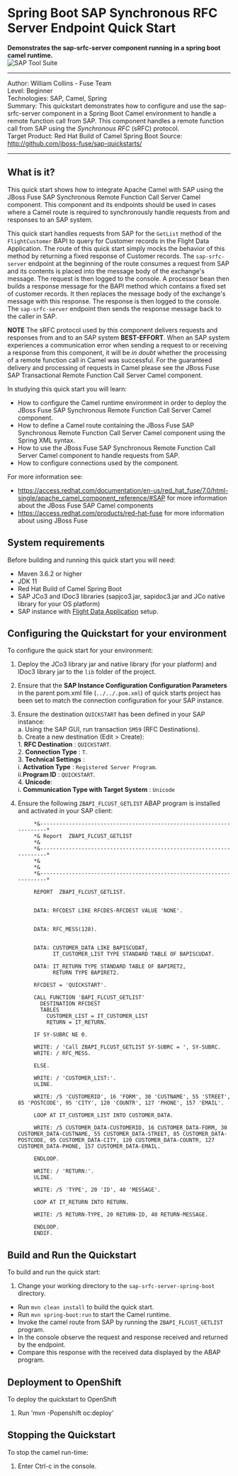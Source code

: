 Spring Boot SAP Synchronous RFC Server Endpoint Quick Start
=======================================================================================================================
**Demonstrates the sap-srfc-server component running in a spring boot camel runtime.**   
![SAP Tool Suite](../../sap_tool_suite.png "SAP Tool Suite")

***
Author: William Collins - Fuse Team  
Level: Beginner  
Technologies: SAP, Camel, Spring  
Summary: This quickstart demonstrates how to configure and use the sap-srfc-server component in a Spring Boot Camel environment to handle a remote function call from SAP. This component handles a remote function call from SAP using the *Synchronous RFC* (sRFC) protocol.       
Target Product: Red Hat Build of Camel Spring Boot
Source: <http://github.com/jboss-fuse/sap-quickstarts/>

***

What is it?  
-----------  

This quick start shows how to integrate Apache Camel with SAP using the JBoss Fuse SAP Synchronous Remote Function Call Server Camel component. This component and its endpoints should be used in cases where a Camel route is required to synchronously handle requests from and responses to an SAP system.  

This quick start handles requests from SAP for the `GetList` method of the `FlightCustomer` BAPI to query for Customer records in the Flight Data Application. The route of this quick start simply mocks the behavior of this method by returning a fixed response of Customer records. The `sap-srfc-server` endpoint at the beginning of the route consumes a request from SAP and its contents is placed into the message body of the exchange's message. The request is then logged to the console. A processor bean then builds a response message for the BAPI method which contains a fixed set of customer records. It then replaces the message body of the exchange's message with this response. The response is then logged to the console. The `sap-srfc-server`  endpoint then sends the response message back to the caller in SAP.  

**NOTE** The sRFC protocol used by this component delivers requests and responses from and to an SAP system **BEST-EFFORT**. When an SAP system experiences a communication error when sending a request to or receiving a response from this component, it will be *in doubt* whether the processing of a remote function call in Camel was successful. For the guaranteed delivery and processing of requests in Camel please see the JBoss Fuse SAP Transactional Remote Function Call Server Camel component.     

In studying this quick start you will learn:

* How to configure the Camel runtime environment in order to deploy the JBoss Fuse SAP Synchronous Remote Function Call Server Camel component. 
* How to define a Camel route containing the JBoss Fuse SAP Synchronous Remote Function Call Server Camel component using the Spring XML syntax.
* How to use the JBoss Fuse SAP Synchronous Remote Function Call Server Camel component to handle requests from SAP. 
* How to configure connections used by the component.

For more information see:

* <https://access.redhat.com/documentation/en-us/red_hat_fuse/7.0/html-single/apache_camel_component_reference/#SAP> for more information about the JBoss Fuse SAP Camel components 
* <https://access.redhat.com/products/red-hat-fuse> for more information about using JBoss Fuse

System requirements
-------------------

Before building and running this quick start you will need:

* Maven 3.6.2 or higher
* JDK 11
* Red Hat Build of Camel Spring Boot
* SAP JCo3 and IDoc3 libraries (sapjco3.jar, sapidoc3.jar and JCo native library for your OS platform)
* SAP instance with [Flight Data Application](http://help.sap.com/saphelp_erp60_sp/helpdata/en/db/7c623cf568896be10000000a11405a/content.htm) setup.

Configuring the Quickstart for your environment
-----------------------------------------------

To configure the quick start for your environment: 

1. Deploy the JCo3 library jar and native library (for your platform) and IDoc3 library jar to the `lib` folder of the project.
2. Ensure that the **SAP Instance Configuration Configuration Parameters** in the parent pom.xml file (`../../.pom.xml`) of quick starts project has been set to match the connection configuration for your SAP instance.  
3. Ensure the destination `QUICKSTART` has been defined in your SAP instance:   
	a. Using the SAP GUI, run transaction `SM59` (RFC Destinations).    
    b. Create a new destination (Edit > Create):  
		1. **RFC Destination** : `QUICKSTART`.    
        2. **Connection Type** : `T`.    
        3. **Technical Settings** :    
            i. **Activation Type** : `Registered Server Program`.    
            ii.**Program ID** : `QUICKSTART`.   
        4. **Unicode**:   
        	i. **Communication Type with Target System** : `Unicode`   
4. Ensure the following `ZBAPI_FLCUST_GETLIST` ABAP program is installed and activated in your SAP client:  

			*&---------------------------------------------------------------------*
			*& Report  ZBAPI_FLCUST_GETLIST
			*&
			*&---------------------------------------------------------------------*
			*&
			*&
			*&---------------------------------------------------------------------*
			
			REPORT  ZBAPI_FLCUST_GETLIST.
			
			
			DATA: RFCDEST LIKE RFCDES-RFCDEST VALUE 'NONE'.
			
			
			DATA: RFC_MESS(128).
			
			
			DATA: CUSTOMER_DATA LIKE BAPISCUDAT,
			      IT_CUSTOMER_LIST TYPE STANDARD TABLE OF BAPISCUDAT.
			
			DATA: IT_RETURN TYPE STANDARD TABLE OF BAPIRET2,
			      RETURN TYPE BAPIRET2.
			
			RFCDEST = 'QUICKSTART'.
			
			CALL FUNCTION 'BAPI_FLCUST_GETLIST'
			  DESTINATION RFCDEST
			  TABLES
			    CUSTOMER_LIST = IT_CUSTOMER_LIST
			    RETURN = IT_RETURN.
			
			IF SY-SUBRC NE 0.
			
			WRITE: / 'Call ZBAPI_FLCUST_GETLIST SY-SUBRC = ', SY-SUBRC.
			WRITE: / RFC_MESS.
			
			ELSE.
			
			WRITE: / 'CUSTOMER_LIST:'.
			ULINE.
			
			WRITE: /5 'CUSTOMERID', 16 'FORM', 30 'CUSTNAME', 55 'STREET', 85 'POSTCODE', 95 'CITY', 120 'COUNTR', 127 'PHONE', 157 'EMAIL'.
			
			LOOP AT IT_CUSTOMER_LIST INTO CUSTOMER_DATA.
			
			WRITE: /5 CUSTOMER_DATA-CUSTOMERID, 16 CUSTOMER_DATA-FORM, 30 CUSTOMER_DATA-CUSTNAME, 55 CUSTOMER_DATA-STREET, 85 CUSTOMER_DATA-POSTCODE, 95 CUSTOMER_DATA-CITY, 120 CUSTOMER_DATA-COUNTR, 127 CUSTOMER_DATA-PHONE, 157 CUSTOMER_DATA-EMAIL.
			
			ENDLOOP.
			
			WRITE: / 'RETURN:'.
			ULINE.
			
			WRITE: /5 'TYPE', 20 'ID', 40 'MESSAGE'.
			
			LOOP AT IT_RETURN INTO RETURN.
			
			WRITE: /5 RETURN-TYPE, 20 RETURN-ID, 40 RETURN-MESSAGE.
			
			ENDLOOP.
			ENDIF.

Build and Run the Quickstart
----------------------------

To build and run the quick start:

1. Change your working directory to the `sap-srfc-server-spring-boot` directory.
* Run `mvn clean install` to build the quick start.
* Run `mvn spring-boot:run` to start the Camel runtime.
* Invoke the camel route from SAP by running the `ZBAPI_FLCUST_GETLIST` program.
* In the console observe the request and response received and returned by the endpoint.  
* Compare this response with the received data displayed by the ABAP program.   

Deployment to OpenShift
-----------------------

To deploy the quickstart to OpenShift

1. Run 'mvn -Popenshift oc:deploy'

Stopping the Quickstart
-----------------------

To stop the camel run-time:

1. Enter Ctrl-c in the console.

